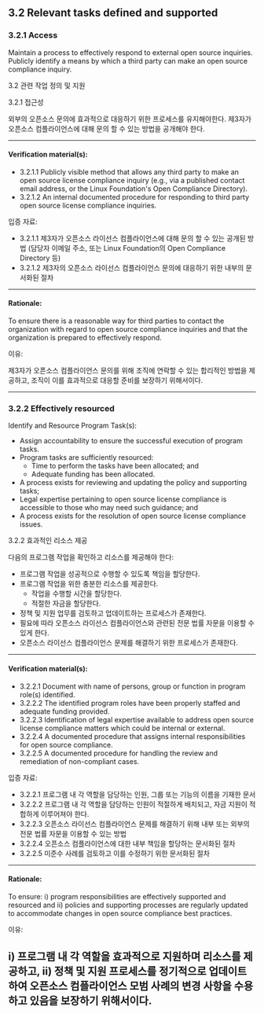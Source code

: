 ## 3.2 Relevant tasks defined and supported 

### 3.2.1 Access

Maintain a process to effectively respond to external open source inquiries. Publicly identify a means by which a third party can make an open source compliance inquiry.


3.2 관련 작업 정의 및 지원

3.2.1 접근성

외부의 오픈소스 문의에 효과적으로 대응하기 위한 프로세스를 유지해야한다. 제3자가 오픈소스 컴플라이언스에 대해 문의 할 수 있는 방법을 공개해야 한다.

---

#### Verification material(s):
* 3.2.1.1 Publicly visible method that allows any third party to make an open source license compliance inquiry (e.g., via a published contact email address, or the Linux Foundation's Open Compliance Directory).
* 3.2.1.2 An internal documented procedure for responding to third party open source license compliance inquiries.

입증 자료:

* 3.2.1.1 제3자가 오픈소스 라이선스 컴플라이언스에 대해 문의 할 수 있는 공개된 방법 (담당자 이메일 주소, 또는 Linux Foundation의 Open Compliance Directory 등)
* 3.2.1.2 제3자의 오픈소스 라이선스 컴플라이언스 문의에 대응하기 위한 내부의 문서화된 절차

---

#### Rationale:
To ensure there is a reasonable way for third parties to contact the organization with regard to open source compliance inquiries and that the organization is prepared to effectively respond.


이유:

제3자가 오픈소스 컴플라이언스 문의를 위해 조직에 연락할 수 있는 합리적인 방법을 제공하고, 조직이 이를 효과적으로 대응할 준비를 보장하기 위해서이다. 

---

### 3.2.2 Effectively resourced
Identify and Resource Program Task(s):
* Assign accountability to ensure the successful execution of program tasks.
* Program tasks are sufficiently resourced:
  * Time to perform the tasks have been allocated; and
  * Adequate funding has been allocated.
* A process exists for reviewing and updating the policy and supporting tasks;
* Legal expertise pertaining to open source license compliance is accessible to those who may need
such guidance; and
* A process exists for the resolution of open source license compliance issues.


3.2.2 효과적인 리소스 제공

다음의 프로그램 작업을 확인하고 리소스를 제공해야 한다:

* 프로그램 작업을 성공적으로 수행할 수 있도록 책임을 할당한다. 
* 프로그램 작업을 위한 충분한 리소스를 제공한다.
  * 작업을 수행할 시간을 할당한다.
  * 적절한 자금을 할당한다.
* 정책 및 지원 업무를 검토하고 업데이트하는 프로세스가 존재한다.
* 필요에 따라 오픈소스 라이선스 컴플라이언스와 관련된 전문 법률 자문을 이용할 수 있게 한다.
* 오픈소스 라이선스 컴플라이언스 문제를 해결하기 위한 프로세스가 존재한다.


---

#### Verification material(s):
* 3.2.2.1 Document with name of persons, group or function in program role(s) identified.
* 3.2.2.2 The identified program roles have been properly staffed and adequate funding provided.
* 3.2.2.3 Identification of legal expertise available to address open source license compliance matters
which could be internal or external.
* 3.2.2.4 A documented procedure that assigns internal responsibilities for open source compliance.
* 3.2.2.5 A documented procedure for handling the review and remediation of non-compliant cases.


입증 자료:
* 3.2.2.1 프로그램 내 각 역할을 담당하는 인원, 그룹 또는 기능의 이름을 기재한 문서
* 3.2.2.2 프로그램 내 각 역할을 담당하는 인원이 적절하게 배치되고, 자금 지원이 적합하게 이루어져야 한다. 
* 3.2.2.3 오픈소스 라이선스 컴플라이언스 문제를 해결하기 위해 내부 또는 외부의 전문 법률 자문을 이용할 수 있는 방법
* 3.2.2.4 오픈소스 컴플라이언스에 대한 내부 책임을 할당하는 문서화된 절차
* 3.2.2.5 미준수 사례를 검토하고 이를 수정하기 위한 문서화된 절차
---
  
#### Rationale:
To ensure: i) program responsibilities are effectively supported and resourced and ii) policies and supporting processes are regularly updated to accommodate changes in open source compliance best practices.

이유: 

i) 프로그램 내 각 역할을 효과적으로 지원하며 리소스를 제공하고, ii) 정책 및 지원 프로세스를 정기적으로 업데이트하여 오픈소스 컴플라이언스 모범 사례의 변경 사항을 수용하고 있음을 보장하기 위해서이다. 
---
